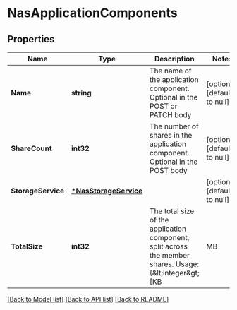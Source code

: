 # NasApplicationComponents

## Properties
Name | Type | Description | Notes
------------ | ------------- | ------------- | -------------
**Name** | **string** | The name of the application component. Optional in the POST or PATCH body | [optional] [default to null]
**ShareCount** | **int32** | The number of shares in the application component. Optional in the POST body | [optional] [default to null]
**StorageService** | [***NasStorageService**](nas_storage_service.md) |  | [optional] [default to null]
**TotalSize** | **int32** | The total size of the application component, split across the member shares. Usage: {&amp;lt;integer&amp;gt;[KB|MB|GB|TB|PB]} Optional in the POST or PATCH body | [optional] [default to null]

[[Back to Model list]](../README.md#documentation-for-models) [[Back to API list]](../README.md#documentation-for-api-endpoints) [[Back to README]](../README.md)


